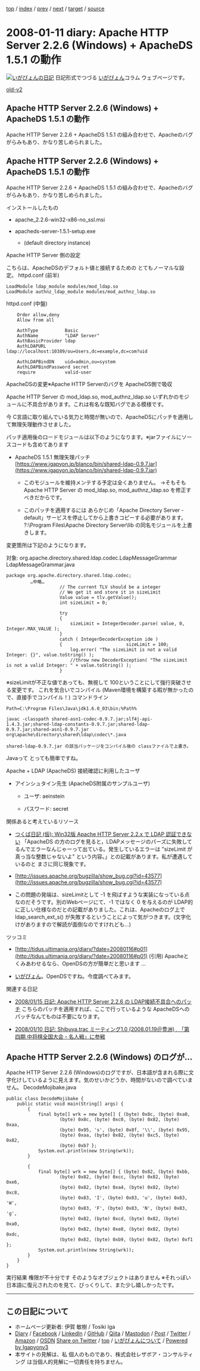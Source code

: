 [top](../index.html) 
 / [index](index.html) 
 / [prev](ig080110.html) 
 / [next](ig080115.html) 
 / [target](https://www.igapyon.jp/igapyon/diary/2008/ig080111.html) 
 / [source](https://github.com/igapyon/diary/blob/master/2008/ig080111.src.md) 

2008-01-11 diary: Apache HTTP Server 2.2.6 (Windows) + ApacheDS 1.5.1 の動作
=====================================================================================================
[![いがぴょんの日記](https://www.igapyon.jp/igapyon/diary/images/iga202308_128.jpg "いがぴょん")](https://www.igapyon.jp/igapyon/diary/memo/memoigapyon.html) 日記形式でつづる [いがぴょん](https://www.igapyon.jp/igapyon/diary/memo/memoigapyon.html)コラム ウェブページです。

[old-v2](ig080111-orig.html)

## Apache HTTP Server 2.2.6 (Windows) + ApacheDS 1.5.1 の動作

Apache HTTP Server 2.2.6 + ApacheDS 1.5.1 の組み合わせで、Apacheのバグがらみもあり、かなり苦しめられました。


## Apache HTTP Server 2.2.6 (Windows) + ApacheDS 1.5.1 の動作

Apache HTTP Server 2.2.6 + ApacheDS 1.5.1 の組み合わせで、Apacheのバグがらみもあり、かなり苦しめられました。

インストールしたもの

* apache_2.2.6-win32-x86-no_ssl.msi
  
* apacheds-server-1.5.1-setup.exe
  + (default directory instance)

Apache HTTP Server 側の設定

こちらは、ApacheDSのデフォルト値と接続するための とてもノーマルな設定。
httpd.conf (前半)

      
```
LoadModule ldap_module modules/mod_ldap.so
LoadModule authnz_ldap_module modules/mod_authnz_ldap.so
```

      
httpd.conf (中盤)

      
```
    Order allow,deny
    Allow from all

    AuthType          Basic
    AuthName          "LDAP Server"
    AuthBasicProvider ldap
    AuthLDAPURL       ldap://localhost:10389/ou=Users,dc=example,dc=com?uid

    AuthLDAPBindDN    uid=admin,ou=system
    AuthLDAPBindPassword secret
    require           valid-user
```

      

ApacheDSの変更※Apache HTTP Serverのバグを ApacheDS側で吸収

Apache HTTP Server の mod_ldap.so, mod_authnz_ldap.so いずれかのモジュールに不具合があります。これは有名な既知バグである模様です。

今 C言語に取り組んでいる気力と時間が無いので、ApacheDSにパッチを適用して無理矢理動作させました。

パッチ適用後のロードモジュールは以下のようになります。※jarファイルにソースコードも含めてあります

* ApacheDS 1.5.1 無理矢理パッチ
  [https://www.igapyon.jp/blanco/bin/shared-ldap-0.9.7.jar](https://www.igapyon.jp/blanco/bin/shared-ldap-0.9.7.jar)
  
  * このモジュールを維持メンテする予定は全くありません。
    →そもそも Apache HTTP Server の mod_ldap.so, mod_authnz_ldap.so を修正すべきだからです。
    
  * このパッチを適用するには あらかじめ「Apache Directory Server - default」サービスを停止してから上書きコピーする必要があります。
    ?:\Program Files\Apache Directory Server\lib の同名モジュールを上書きします。
  

変更箇所は下記のようになります。

対象: org.apache.directory.shared.ldap.codec.LdapMessageGrammar
LdapMessageGrammar.java

      
```
package org.apache.directory.shared.ldap.codec;
         …中略…
                    // The current TLV should be a integer
                    // We get it and store it in sizeLimit
                    Value value = tlv.getValue();
                    int sizeLimit = 0;

                    try
                    {
                        sizeLimit = IntegerDecoder.parse( value, 0, Integer.MAX_VALUE );
                    }
                    catch ( IntegerDecoderException ide )
                    {                        sizeLimit = 100;
                        log.error( "The sizeLimit is not a valid Integer: {}", value.toString() );
                        //throw new DecoderException( "The sizeLimit is not a valid Integer: " + value.toString() );
                    }
```

      
※sizeLimitが不正な値であっても、無視して 100ということにして強行突破させる変更です。
これを気合いでコンパイル (Maven環境を構築する暇が無かったので、直接手でコンパイル！)
コマンドライン

      
```
Path=C:\Program Files\Java\jdk1.6.0_03\bin;%Path%

javac -classpath shared-asn1-codec-0.9.7.jar;slf4j-api-1.4.3.jar;shared-ldap-constants-0.9.7.jar;shared-ldap-0.9.7.jar;shared-asn1-0.9.7.jar org\apache\directory\shared\ldap\codec\*.java

shared-ldap-0.9.7.jar の該当パッケージをコンパイル後の classファイルで上書き。
```

      

Javaって とっても簡単ですね。

Apache + LDAP (ApacheDS) 接続確認に利用したユーザ

* アインシュタイン先生 (ApacheDS附属のサンプルユーザ)
  
  * ユーザ: aeinstein
    
  * パスワード: secret
  

関係あると考えているリソース

* [つくば日記 (仮): Win32版 Apache HTTP Server 2.2.x で LDAP 認証できない](http://blog.tsukuba-bunko.jp/ppoi/archives/2007/11/win32_apache_ht.html)
  「ApacheDS の方のログを見ると，LDAPメッセージのパーズに失敗してるんでエラーなんじゃーって出ている。発生しているエラーは "sizeLimit
  が真っ当な整数じゃないよ" という内容。」との記載があります。私が遭遇しているのと まさに同じ現象です。
  
* [http://issues.apache.org/bugzilla/show_bug.cgi?id=43577](http://issues.apache.org/bugzilla/show_bug.cgi?id=43577)
  
* この問題の発端は、sizeLimitとして -1 を飛ばすような実装になっている点なのだそうです。別のWebページにて、-1 ではなく 0 を与えるのが
  LDAP的に正しい仕様なのだとの記載がありました。これは、Apacheのログ上で ldap_search_ext_s() が失敗するということによって気がつきます。(文字化けがありますので解読が面倒なのですけれども…)

ツッコミ

* [http://tidus.ultimania.org/diary/?date=20080116#p01](http://tidus.ultimania.org/diary/?date=20080116#p01)
  (引用) Apacheとくみあわせるなら、OpenDSの方が簡単だと思います ...
  
* [いがぴょん](https://www.igapyon.jp/igapyon/diary/memo/memoigapyon.html)。OpenDSですね。今度調べてみます。

関連する日記

* [2008/01/15 日記: Apache HTTP Server 2.2.6 の LDAP接続不具合へのパッチ](ig080115.html)
  こちらのパッチを適用すれば、ここで行っているような ApacheDSへのパッチなんてものは不要になります。
  
* [2008/01/10 日記: Shibuya.trac ミーティング1.0 (2008.01.19＠豊洲) , 「第四期 中将棋全国大会・名人戦」に参戦](ig080110.html)

## Apache HTTP Server 2.2.6 (Windows) のログが…

Apache HTTP Server 2.2.6 (Windows)のログですが、日本語が含まれる際に文字化けしているように見えます。気のせいかどうか、時間がないので調べていません。
DecodeMojibake.java

      
```
public class DecodeMojibake {
    public static void main(String[] args) {
        {
            final byte[] wrk = new byte[] { (byte) 0x8c, (byte) 0xa0,
                    (byte) 0x8c, (byte) 0xc0, (byte) 0x82, (byte) 0xaa,
                    (byte) 0x95, 's', (byte) 0x8f, '\\', (byte) 0x95,
                    (byte) 0xaa, (byte) 0x82, (byte) 0xc5, (byte) 0x82,
                    (byte) 0xb7 };
            System.out.println(new String(wrk));
        }

        {
            final byte[] wrk = new byte[] { (byte) 0x82, (byte) 0xbb,
                    (byte) 0x82, (byte) 0xcc, (byte) 0x82, (byte) 0xe6,
                    (byte) 0x82, (byte) 0xa4, (byte) 0x82, (byte) 0xc8,
                    (byte) 0x83, 'I', (byte) 0x83, 'u', (byte) 0x83, 'W',
                    (byte) 0x83, 'F', (byte) 0x83, 'N', (byte) 0x83, 'g',
                    (byte) 0x82, (byte) 0xcd, (byte) 0x82, (byte) 0xa0,
                    (byte) 0x82, (byte) 0xe8, (byte) 0x82, (byte) 0xdc,
                    (byte) 0x82, (byte) 0xb9, (byte) 0x82, (byte) 0xf1 };
            System.out.println(new String(wrk));
        }
    }
}
```

      
実行結果
権限が不十分です
      そのようなオブジェクトはありません
※それっぽい日本語に復元されたのを見て、びっくりして、また少し嬉しかったです。


----------------------------------------------------------------------------------------------------

## この日記について

* ホームページ更新者: 伊賀 敏樹 / Tosiki Iga
* [Diary](https://www.igapyon.jp/igapyon/diary/) / [Facebook](https://www.facebook.com/igapyon) / [LinkedIn](https://www.linkedin.com/in/toshikiiga) / [GitHub](https://github.com/igapyon) / [Qiita](https://qiita.com/igapyon) / [Mastodon](https://social.vivaldi.net/@igapyon) / [Post](https://post.news/igapyon) / [Twitter](https://twitter.com/ToshikiIga) / [Amazon](https://www.amazon.co.jp/%E4%BC%8A%E8%B3%80-%E6%95%8F%E6%A8%B9/e/B004LTQWCQ) / [OSDN](https://ja.osdn.net/users/iga/)
[Share on Twitter](https://twitter.com/intent/tweet?hashtags=igapyon%2Cdiary%2C%E3%81%84%E3%81%8C%E3%81%B4%E3%82%87%E3%82%93&text=Apache+HTTP+Server+2.2.6+%28Windows%29+%2B+ApacheDS+1.5.1+%E3%81%AE%E5%8B%95%E4%BD%9C&url=https%3A%2F%2Fwww.igapyon.jp%2Figapyon%2Fdiary%2F2008%2Fig080111.html) / [top](../index.html) / [いがぴょんについて](https://www.igapyon.jp/igapyon/diary/memo/memoigapyon.html) / [Powered by Igapyonv3](https://github.com/igapyon/igapyonv3)
* 本サイトの見解は、私 個人のものであり、株式会社レザボア・コンサルティング は当個人的見解に一切責任を持ちません。 
